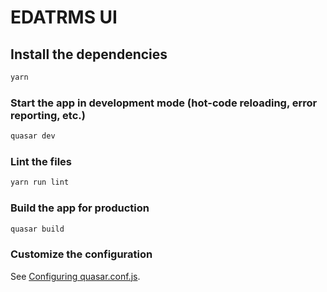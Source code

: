 # EDATRMS UI


## Install the dependencies

```bash
yarn
```

### Start the app in development mode (hot-code reloading, error reporting, etc.)
```bash
quasar dev
```

### Lint the files

```bash
yarn run lint
```

### Build the app for production

```bash
quasar build
```

### Customize the configuration
See [Configuring quasar.conf.js](https://v1.quasar.dev/quasar-cli/quasar-conf-js).
